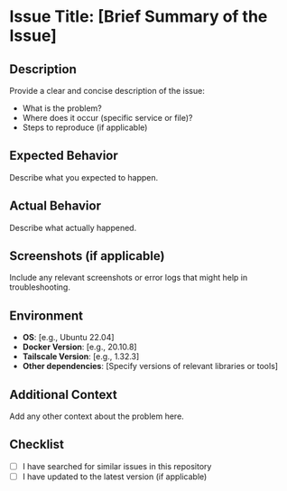 # Issue Title: [Brief Summary of the Issue]

## Description

Provide a clear and concise description of the issue:

- What is the problem?
- Where does it occur (specific service or file)?
- Steps to reproduce (if applicable)

## Expected Behavior

Describe what you expected to happen.

## Actual Behavior

Describe what actually happened.

## Screenshots (if applicable)

Include any relevant screenshots or error logs that might help in troubleshooting.

## Environment

- **OS**: [e.g., Ubuntu 22.04]
- **Docker Version**: [e.g., 20.10.8]
- **Tailscale Version**: [e.g., 1.32.3]
- **Other dependencies**: [Specify versions of relevant libraries or tools]

## Additional Context

Add any other context about the problem here.

## Checklist

- [ ] I have searched for similar issues in this repository
- [ ] I have updated to the latest version (if applicable)
